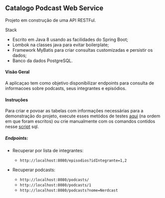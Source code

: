 ## Catalogo Podcast Web Service

Projeto em construção de uma API RESTFul.

Stack
  - Escrito em Java 8 usando as facilidades do Spring Boot;
  - Lombok na classes java para evitar boilerplate;
  - Framework MyBatis para criar consultas customizadas e persistir os dados;
  - Banco da dados PostgreSQL.

#### Visão Geral

A aplicaçao tem como objetivo disponibilizar endpoints para consulta de informacoes sobre podcasts, seus integrantes e episódios.

#### Instruções

Para criar e povoar as tabelas com informações necessárias para a demonstração do projeto, execute esses metódos de testes [aqui](https://github.com/edivaldorsj/catalogo-podcasts-ws/blob/master/src/test/java/br/com/edivaldorsj/db/CriadorTabelasTest.java) (na ordem em que foram escritos) ou crie manualmente com os comandos contidos nesse [script](https://github.com/edivaldorsj/catalogo-podcasts-ws/blob/master/script_create_tables.sql) sql.  

##### Endpoints: 

- Recuperar por lista de integrantes:
  - `http://localhost:8080/episodios?idIntegrante=1,2`

- Recuperar podcasts: 
  - `http://localhost:8080/podcasts/`
  - `http://localhost:8080/podcasts/1`
  - `http://localhost:8080/podcasts?nome=Nerdcast`


